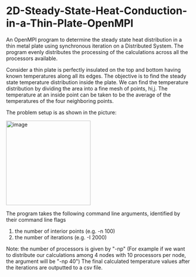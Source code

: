 # 2D-Steady-State-Heat-Conduction-in-a-Thin-Plate-OpenMPI

An OpenMPI program to determine the steady state heat distribution in a thin metal plate using synchronous iteration on a Distributed System. The program evenly distributes the processing of the calculations across all the processors available.

Consider a thin plate is perfectly insulated on the top and bottom having known temperatures along all its edges. The objective is to find the steady state temperature distribution inside the plate. We can find the temperature distribution by dividing the area into a fine mesh of points, hi,j. The temperature at an inside point can be taken to be the average of the temperatures of the four neighboring points.

The problem setup is as shown in the picture:

<img width="230" alt="image" src="https://user-images.githubusercontent.com/40262089/206548813-73e39b67-76a6-483d-944b-69283adff24e.png">

The program takes the following command line arguments, identified by their command line flags

1. the number of interior points (e.g. -n 100)
2. the number of iterations (e.g. -I 2000)

Note: the number of processors is given by "-np" (For example if we want to distribute our calculations among 4 nodes with 10 processors per node, the argument will be "-np 40")
The final calculated temperature values after the iterations are outputted to a csv file.
